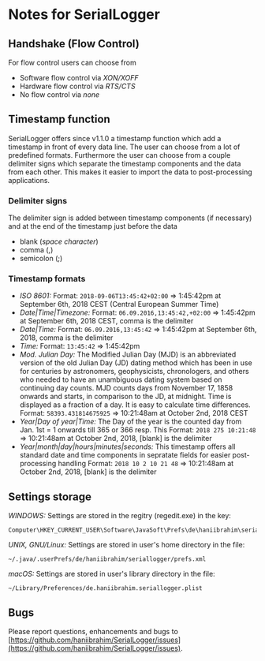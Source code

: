 # Notes for SerialLogger

## Handshake (Flow Control)
For flow control users can choose from
- Software flow control via *XON/XOFF*
- Hardware flow control via *RTS/CTS*
- No flow control via *none*

## Timestamp function
SerialLogger offers since v1.1.0 a timestamp function which add a timestamp in front of every data line. The user can choose from a lot of predefined formats. Furthermore the user can choose from a couple delimiter signs which separate the timestamp components and the data from each other. This makes it easier to import the data to post-processing applications.

### Delimiter signs
The delimiter sign is added between timestamp components (if necessary) and at the end of the timestamp just before the data
- blank (*space character*)
- comma (,)
- semicolon (;)

### Timestamp formats
- *ISO 8601:* 
  Format: `2018-09-06T13:45:42+02:00` => 1:45:42pm at September 6th, 2018 CEST (Central European Summer Time)
- *Date|Time|Timezone:*
  Format: `06.09.2016,13:45:42,+02:00` => 1:45:42pm at September 6th, 2018 CEST, comma is the delimiter
- *Date|Time:*
  Format: `06.09.2016,13:45:42` => 1:45:42pm at September 6th, 2018, comma is the delimiter
- *Time:*
   Format: `13:45:42` => 1:45:42pm
- *Mod. Julian Day:* The Modified Julian Day (MJD) is an abbreviated version of the old Julian Day (JD) dating method 
  which has been in use for centuries by astronomers, geophysicists, chronologers, and others who needed to have an 
  unambiguous dating system based on continuing day counts. MJD counts days from November 17, 1858 onwards and starts, 
  in comparison to the JD, at midnight. Time is displayed as a fraction of a day. It is easy to calculate time differences.
  Format: `58393.431814675925` => 10:21:48am at October 2nd, 2018 CEST
- *Year|Day of year|Time:* The Day of the year is the counted day from Jan. 1st = 1 onwards till 365 or 366 resp. This 
  Format: `2018 275 10:21:48` => 10:21:48am at October 2nd, 2018, [blank] is the delimiter
- *Year|month|day|hours|minutes|seconds:* This timestamp offers all standard date and time components in
  sepratate fields for easier post-processing handling
  Format: `2018 10 2 10 21 48` => 10:21:48am at October 2nd, 2018, [blank] is the delimiter

## Settings storage
*WINDOWS:* Settings are stored in the regitry (regedit.exe) in the key:
```
Computer\HKEY_CURRENT_USER\Software\JavaSoft\Prefs\de\haniibrahim\seriallogger
```

*UNIX, GNU/Linux:* Settings are stored in user's home directory in the file:
```
~/.java/.userPrefs/de/haniibrahim/seriallogger/prefs.xml
```

*macOS:* Settings are stored in user's library directory in the file:
```
~/Library/Preferences/de.haniibrahim.seriallogger.plist
```

## Bugs
Please report questions, enhancements and bugs to [https://github.com/haniibrahim/SerialLogger/issues](https://github.com/haniibrahim/SerialLogger/issues).